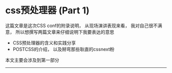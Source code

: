 # css预处理器 (Part 1)


这篇文章是这次CSS conf的附录说明， 从现场演讲表现来看， 我对自己很不满意， 所以想撰写两篇文章来仔细说明下我要表达的意思

- CSS预处理器的含义和实践分享
- POSTCSS的介绍， 以及掰弯那些耿直的cssnext粉 

本文主要会涉及到第一部分



----------------